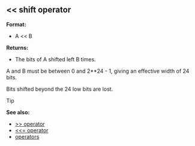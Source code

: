 ## << shift operator

**Format:**
+   A << B

**Returns:**
+   The bits of A shifted left B times.


A and B must be between 0 and 2**24 - 1, giving an effective
width of 24 bits. 

Bits shifted beyond the 24 low bits are lost.

> [!TIP] 
> **See also:**
> +   [>> operator](/ref/operator/%3e%3e.md) 
> +   [<<= operator](/ref/operator/%3c%3c=.md) 
> +   [operators](/ref/operator.md) 